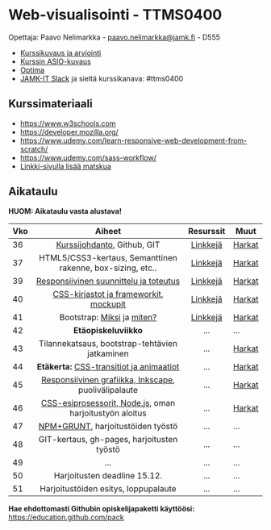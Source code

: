 # Web-visualisointi - TTMS0400

Opettaja: Paavo Nelimarkka - paavo.nelimarkka@jamk.fi - D555

- [Kurssikuvaus ja arviointi](https://github.com/JAMK-IT/TTMS0400-web-visualisointi/wiki/kuvaus-ja-arvostelu)
- [Kurssin ASIO-kuvaus](https://asio.jamk.fi/pls/asio/asio_ectskuv1.kurssin_ks?ktun=TTMS0400&knro=&noclose=%20&lan=f)
- [Optima](https://optima.jamk.fi/)
- [JAMK-IT Slack](https://jamk-it.slack.com) ja sieltä kurssikanava: #ttms0400

## Kurssimateriaali

- https://www.w3schools.com
- https://developer.mozilla.org/
- https://www.udemy.com/learn-responsive-web-development-from-scratch/
- https://www.udemy.com/sass-workflow/
- [Linkki-sivulla lisää matskua](https://github.com/JAMK-IT/TTMS0400-web-visualisointi/wiki/linkki-lista)

## Aikataulu

**HUOM: Aikataulu vasta alustava!**

| Vko | Aiheet | Resurssit | Muut |
|:--------|:----------:|:-----:|---------|
| 36 | [Kurssijohdanto](https://docs.google.com/presentation/d/1kf7VjF8zOz83BwSxZRKP6eWitM0R6VQ-uZ-IV7IDBqQ/edit?usp=sharing), Github, GIT | [Linkkejä](https://github.com/JAMK-IT/TTMS0400-web-visualisointi/wiki/linkki-lista) | [Harkat](https://github.com/JAMK-IT/TTMS0400-web-visualisointi/wiki/harkat-w36) |
| 37 | HTML5/CSS3-kertaus, Semanttinen rakenne, box-sizing, etc.. | [Linkkejä](https://github.com/JAMK-IT/TTMS0400-web-visualisointi/wiki/linkki-lista) | [Harkat](https://github.com/JAMK-IT/TTMS0400-web-visualisointi/wiki/harkat-w37) |
| 39 | [Responsiivinen suunnittelu ja toteutus](https://docs.google.com/presentation/d/1wCql2wgO2YQ7GBw4fEm3oULUqsH36X8DEhIBf_Ac96s/edit?usp=sharing) | [Linkkejä](https://github.com/JAMK-IT/TTMS0400-web-visualisointi/wiki/linkki-lista) | [Harkat](https://github.com/JAMK-IT/TTMS0400-web-visualisointi/wiki/harkat-w39) |
| 40 | [CSS-kirjastot ja frameworkit](https://docs.google.com/presentation/d/1DxAql8T_0Mihd0elPCZp9Ylh5VklMJMtGpjOAXqxgBk/edit?usp=sharing), [mockupit](https://docs.google.com/presentation/d/1WKp6wWmnFM8aEVPpoSObfb_SdyTLP7wm7mwQYdp1Hj8/edit?usp=sharing) | [Linkkejä]() | [Harkat](https://github.com/JAMK-IT/TTMS0400-web-visualisointi/wiki/harkat-w40) |
| 41 | Bootstrap: [Miksi](https://www.youtube.com/watch?v=-8lP4D5e5J4) ja [miten?](https://www.youtube.com/watch?v=5GcQtLDGXy8) | [Linkkejä](https://github.com/JAMK-IT/TTMS0400-web-visualisointi/wiki/linkki-lista) | [Harkat](https://github.com/JAMK-IT/TTMS0400-web-visualisointi/wiki/harkat-w41) |
| 42 | **Etäopiskeluviikko** | ... | ... |
| 43 | Tilannekatsaus, bootstrap-tehtävien jatkaminen | ... | [Harkat](https://github.com/JAMK-IT/TTMS0400-web-visualisointi/wiki/harkat-w41) |
| 44 | **Etäkerta:** [CSS-transitiot ja animaatiot](https://github.com/JAMK-IT/TTMS0400-web-visualisointi/wiki/css-animointi) | ... | [Harkat](https://github.com/JAMK-IT/TTMS0400-web-visualisointi/wiki/harkat-w44) |
| 45 | [Responsiivinen grafiikka, Inkscape](https://github.com/JAMK-IT/TTMS0400-web-visualisointi/wiki/SVG-ja-Inkscape), puolivälipalaute | ... | [Harkat](https://github.com/JAMK-IT/TTMS0400-web-visualisointi/wiki/harkat-w45) |
| 46 | [CSS-esiprosessorit, Node.js](https://docs.google.com/presentation/d/1Pa7DWEgl9uZfwUsMSU4FQha3o8MBhFt-6tb6obXK70k/edit?usp=sharing), oman harjoitustyön aloitus | ... | [Harkat](https://github.com/JAMK-IT/TTMS0400-web-visualisointi/wiki/Harkat-w46) |
| 47 | [NPM+GRUNT](https://github.com/JAMK-IT/TTMS0400-web-visualisointi/wiki/npm-grunt), harjoitustöiden työstö | ... | ... |
| 48 | GIT-kertaus, gh-pages, harjoitusten työstö | ... | ... |
| 49 | ... | ... | ... |
| 50 | Harjoitusten deadline 15.12. | ... | ... |
| 51 | Harjoitustöiden esitys, loppupalaute | ... | ... |

**Hae ehdottomasti Githubin opiskelijapaketti käyttöösi:** https://education.github.com/pack
